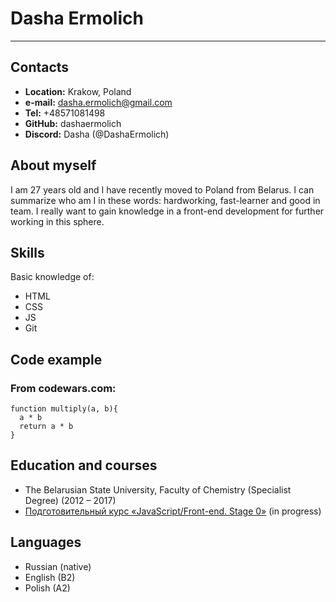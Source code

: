 # Dasha Ermolich

***

## Contacts

* **Location:** Krakow, Poland
* **e-mail:** dasha.ermolich@gmail.com
* **Tel:** +48571081498
* **GitHub:** dashaermolich
* **Discord:** Dasha (@DashaErmolich)

## About myself

I am 27 years old and I have recently moved to Poland from Belarus. I can summarize who am I in these words: hardworking, fast-learner and good in team. I really want to gain knowledge in a front-end development for further working in this sphere.

## Skills

Basic knowledge of:

* HTML
* CSS
* JS
* Git

## Code example

### From codewars.com:

```JS
function multiply(a, b){
  a * b
  return a * b
}
```

## Education and courses

* The Belarusian State University, Faculty of Chemistry (Specialist Degree) (2012 – 2017)
* [Подготовительный курс «JavaScript/Front-end. Stage 0»](https://rs.school/js-stage0/ "Ссылка на страницу курса") (in progress)

## Languages

* Russian (native)
* English (B2)
* Polish (A2)
